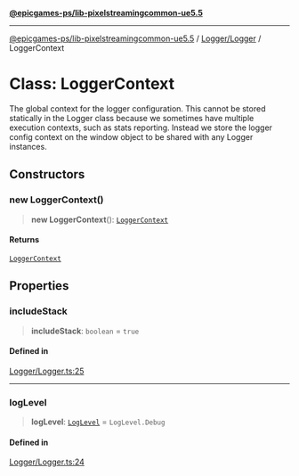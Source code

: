 [**@epicgames-ps/lib-pixelstreamingcommon-ue5.5**](../../../README.md)

***

[@epicgames-ps/lib-pixelstreamingcommon-ue5.5](../../../README.md) / [Logger/Logger](../README.md) / LoggerContext

# Class: LoggerContext

The global context for the logger configuration.
This cannot be stored statically in the Logger class because we sometimes have multiple execution
contexts, such as stats reporting. Instead we store the logger config context on the window object
to be shared with any Logger instances.

## Constructors

### new LoggerContext()

> **new LoggerContext**(): [`LoggerContext`](LoggerContext.md)

#### Returns

[`LoggerContext`](LoggerContext.md)

## Properties

### includeStack

> **includeStack**: `boolean` = `true`

#### Defined in

[Logger/Logger.ts:25](https://github.com/mcottontensor/PixelStreamingInfrastructure/blob/80aa060d880a8c194a04b83f18bd1ee360ab20e1/Common/src/Logger/Logger.ts#L25)

***

### logLevel

> **logLevel**: [`LogLevel`](../enumerations/LogLevel.md) = `LogLevel.Debug`

#### Defined in

[Logger/Logger.ts:24](https://github.com/mcottontensor/PixelStreamingInfrastructure/blob/80aa060d880a8c194a04b83f18bd1ee360ab20e1/Common/src/Logger/Logger.ts#L24)

